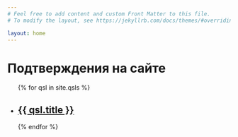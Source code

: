 ```yaml
---
# Feel free to add content and custom Front Matter to this file.
# To modify the layout, see https://jekyllrb.com/docs/themes/#overriding-theme-defaults

layout: home
---
```


<h1>Подтверждения на сайте</h1>

<ul>
  {% for qsl in site.qsls %}
    <li>
      <h2><a href="{{ qsl.url }}">{{ qsl.title }}</a></h2>
      <!-- <p>{{ qsl.content | markdownify }}</p> -->
    </li>
  {% endfor %}
</ul>
